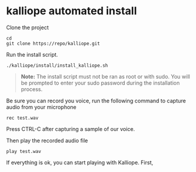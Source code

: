 # kalliope automated install

Clone the project
```
cd
git clone https://repo/kalliope.git
```

Run the install script.
```
./kalliope/install/install_kalliope.sh
```

>**Note:** The install script must not be ran as root or with sudo. 
You will be prompted to enter your sudo password during the installation process.

Be sure you can record you voice, run the following command to capture audio from your microphone
```
rec test.wav
```

Press CTRL-C after capturing a sample of our voice.

Then play the recorded audio file
```
play test.wav
```

If everything is ok, you can start playing with Kalliope. First, 